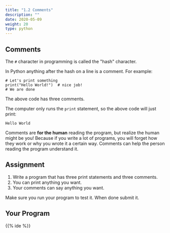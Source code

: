 ```yaml
---
title: "1.2 Comments"
description: ""
date: 2020-05-09
weight: 20
type: python
---
```


## Comments

The `#` character in programming is called the "hash" character.

In Python anything after the hash on a line is a comment.
For example:

```
# Let's print something
print("Hello World!")  # nice job!
# We are done
```

The above code has three comments.

The computer only runs the `print` statement, so the above code will just print:

```
Hello World
```

Comments are **for the human** reading the program, but realize the human might
be you! Because if you write a lot of programs, you will forget how they work
or why you wrote it a certain way. Comments can help the person reading
the program understand it.

## Assignment

1. Write a program that has three print statements and three comments.
1. You can print anything you want.
1. Your comments can say anything you want.

Make sure you run your program to test it.
When done submit it.

## Your Program

{{% ide %}}
